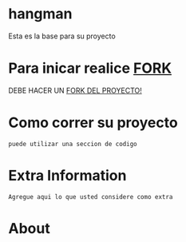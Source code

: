 # hangman

Esta es la base para su proyecto

# Para inicar realice [FORK](https://help.github.com/en/github/getting-started-with-github/fork-a-repo)

DEBE HACER UN [FORK DEL PROYECTO!](https://help.github.com/en/github/getting-started-with-github/fork-a-repo)


# Como correr su proyecto

<!---
Llene esta seccion con "como correr su proyecto"

-->

<!---
yo le proveo una forma facil de compilar y es usando 'make'

make => compilara su codigo

make run => compilara su codigo y lo correra

! OJO que solo funcionaria en systemas *NIX, No se si Windows seria soportado.
--->


```
puede utilizar una seccion de codigo
```

# Extra Information

```
Agregue aqui lo que usted considere como extra
```

# About

<!---
Llene esta seccion con "Su nombre y correo"
Nobre: Javier Alejandro Mazariegos Godoy
Correo: javiermazariegos@ufm.edu
--->

